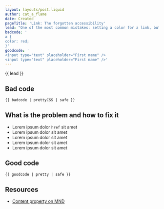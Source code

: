 ```yaml
---
layout: layouts/post.liquid
author: cat_a_flame
date: Created
pageTitle: 'Link: The forgotten accessibility'
lead: "One of the most common mistakes: setting a color for a link, but failing to add :hover, :focus, :active and :visited properties too."
badcode: '
a {
color: red;
}'
goodcode: '
<input type="text" placeholder="First name" />
<input type="text" placeholder="First name" />'
---
```


<div class="article-section">

{{ lead }}


## Bad code

```html
{{ badcode | prettyCSS | safe }}
```
</div>
<div class="article-section list-section">

## What is the problem and how to fix it

- Lorem ipsum dolor <code>href</code> sit amet
- Lorem ipsum dolor sit amet
- Lorem ipsum dolor sit amet
- Lorem ipsum dolor sit amet
- Lorem ipsum dolor sit amet
</div>

<div class="article-section">

## Good code

```html
{{ goodcode | pretty | safe }}
```
</div>

<div class="article-section resources-section">

## Resources
- [Content property on MND](https://developer.mozilla.org/en-US/docs/Web/CSS/content)
</div>